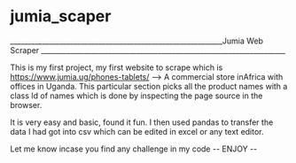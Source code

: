 # jumia_scaper
____________________________________________________________Jumia Web Scraper _____________________________________________________________________

This is my first project, my first website to scrape which is https://www.jumia.ug/phones-tablets/ 
--> A commercial store inAfrica with offices in Uganda. This particular section picks all the product names with 
a class Id of names which is done by inspecting the page source in the browser.

It is very easy and basic, found it fun. I then used pandas to transfer the data I had got into csv which can be
edited in excel or any text editor.

Let me know incase you find any challenge in my code -- ENJOY --
>>>>>>>>>>>>>>>>>>>>>>>>>>>>>>>>>>>>>>>>>>>>>>>>>>>>>>>>>>>>>>>>>>>>>>>>>>>>>>>>>>>>>>>>>>>>>>>>>>>>>>>>>>>>>>>>>>>>
